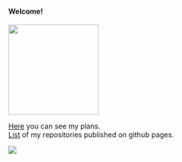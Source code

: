 #### Welcome! 

<img height="180em" src="https://github-readme-stats.vercel.app/api/top-langs/?username=miptleha&layout=compact&hide=HTML"/>
     
[Here](https://github.com/users/miptleha/projects/1) you can see my plans.   
[List](https://miptleha.github.io) of my repositories published on github pages. 

![](https://komarev.com/ghpvc/?username=miptleha)
